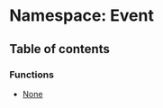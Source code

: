# Namespace: Event

## Table of contents

### Functions

* [None](/en/auto-docs/fixed-layout-editor/functions/Event.None.md)
